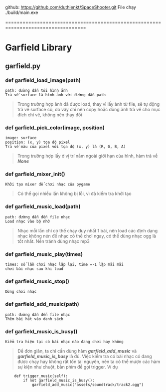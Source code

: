 github:
https://github.com/duthienkt/SpaceShooter.git
File chạy ./build/main.exe 

==================================================================================
# Garfield Library


## garfield.py

### def garfield_load_image(path)
    path: đường dẫn tới hình ảnh
    Trả về surface là hình ảnh với đường dẫn path
    
>    Trong trường hợp ảnh đã được load, thay vì lấy ảnh từ file, sẽ tự động
>    trả về surface cũ, do vậy chỉ nên copy hoặc dùng ảnh trả về cho mục đích
>    chỉ vẽ, không nên thay đổi
    
### def garfield_pick_color(image, position)
    image: surface
    position: (x, y) tọa độ pixel
    Trả về màu của pixel với tọa độ (x, y) là (R, G, B, A)
    
>   Trong trường hợp lấy ở vị trí nằm ngoài giới hạn của hình, hàm trả về
>   ***None***

### def garfield_mixer_init()
    Khởi tạo mixer để chơi nhạc của pygame
    
>   Có thể gọi nhiều lần không bị lỗi, vì đã kiểm tra khởi tạo

### def garfield_music_load(path)
    path: đường dẫn đến file nhạc
    Load nhạc vào bộ nhớ
    
>   Nhạc mỗi lần chỉ có thể chạy duy nhất 1 bài, nên load các định dạng 
>   nhạc không nén để nhạc có thể chơi ngay, có thể dùng nhạc ogg là tốt
>   nhất. Nên tránh dùng nhạc mp3

### def garfield_music_play(times)
    times: số lần chơi nhạc lặp lại, time =-1 lặp mãi mãi
    chơi bài nhạc sau khi load
    
### def garfield_music_stop()
    Dừng chơi nhạc
    
### def garfield_add_music(path)
    path: đường dẫn đến file nhạc
    Thêm bài hát vào danh sách
    
### def garfield_music_is_busy()
    Kiểm tra hiện tại có bài nhạc nào đang chơi hay không
    
>   Để đơn giản, ta chỉ cần dùng hàm ***garfield_add_music*** và ***garfield_music_is_busy***
>   là đủ.
Việc kiểm tra có bài nhạc có đang được chạy hay không rất tốn tài nguyên, 
nên ta có thể mượn các hàm sự kiện như chuột, bàn phím để gọi trigger. Ví dụ

```python3 
    def trigger_music(self):
        if not garfield_music_is_busy():
            garfield_add_music("assets/soundtrack/track2.ogg")
```